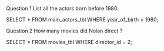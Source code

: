 
Question 1
List all the actors born before 1980.

SELECT * FROM main_actors_tbl WHERE year_of_birth < 1980;

Question 2
How many movies did Nolan direct ?

SELECT * FROM movies_tbl WHERE director_id = 2;


